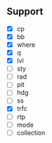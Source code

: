 ## Support

- [X] cp
- [X] bb
- [X] where
- [X] q
- [X] lvl
- [ ] sty
- [ ] rad
- [ ] pit
- [ ] hdg
- [ ] ss
- [X] trfc
- [ ] rtp
- [ ] mode
- [ ] collection